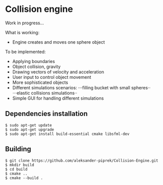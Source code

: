 # Collision engine

Work in progress...

What is working:
- Engine creates and moves one sphere object

To be implemented:
- Applying boundaries
- Object collision, gravity
- Drawing vectors of velocity and acceleration
- User input to control object movement
- More sophisticated objects
- Different simulations scenarios: 
⋅⋅⋅filling bucket with small spheres⋅⋅
⋅⋅⋅elastic collisions simulations⋅⋅
- Simple GUI for handling different simulations
 
## Dependencies installation
~~~
$ sudo apt-get update
$ sudo apt-get upgrade
$ sudo apt-get install build-essential cmake libsfml-dev
~~~

## Building
~~~
$ git clone https://github.com/aleksander-piprek/Collision-Engine.git
$ mkdir build
$ cd build
$ cmake ..
$ cmake --build .
~~~

